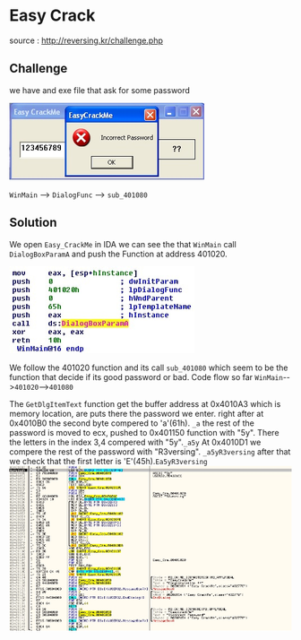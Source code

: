 # Easy Crack
source : http://reversing.kr/challenge.php

## Challenge
we have and exe file that ask for some password 

![](dialogbox.jpg)

`WinMain` --> `DialogFunc` --> `sub_401080`

## Solution
We open `Easy_CrackMe` in IDA we can see the that `WinMain` call `DialogBoxParamA` and push the Function at address 401020.

![](main.jpg)

We follow the 401020 function and its call `sub_401080` which seem to be the function that decide if its good password or bad.
Code flow so far `WinMain`-->`401020`-->`401080`

The `GetDlgItemText` function get the buffer address at 0x4010A3 which is memory location, are puts there the password we enter.
right after at 0x4010B0 the second byte compered to 'a'(61h). `_a`
the rest of the password is moved to ecx, pushed to 0x401150 function with "5y". There the letters in the index 3,4 compered with "5y".`_a5y`
At 0x4010D1 we compere the rest of the password with "R3versing". `_a5yR3versing`
after that we check that the first letter is 'E'(45h).`Ea5yR3versing`
![](check_routine.jpg)




